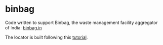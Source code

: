 # binbag  

Code written to support Binbag, the waste management facility aggregator of India: [binbag.in](https://www.binbag.in/)    
  
The locator is built following this [tutorial](https://www.mapbox.com/help/building-a-store-locator/).  
  